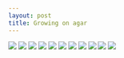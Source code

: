 ```yaml
---
layout: post
title: Growing on agar
---
```


<img src="https://dl.dropboxusercontent.com/u/16334624/001.JPG">

<img src="https://dl.dropboxusercontent.com/u/16334624/002.JPG">

<img src="https://dl.dropboxusercontent.com/u/16334624/016.JPG">

<img src="https://dl.dropboxusercontent.com/u/16334624/159.JPG">

<img src="https://dl.dropboxusercontent.com/u/16334624/149.JPG">

<img src="https://dl.dropboxusercontent.com/u/16334624/161.JPG">

<img src="https://dl.dropboxusercontent.com/u/16334624/017.JPG">

<img src="https://dl.dropboxusercontent.com/u/16334624/060.JPG">

<img src="https://dl.dropboxusercontent.com/u/16334624/066.JPG">

<img src="https://dl.dropboxusercontent.com/u/16334624/064.JPG">

<img src="https://dl.dropboxusercontent.com/u/16334624/067.JPG">






